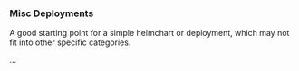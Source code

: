 ### Misc Deployments

A good starting point for a simple helmchart or deployment, which may not fit into other specific categories.

...
